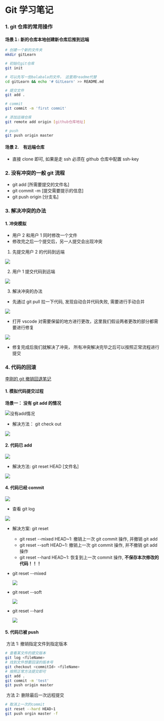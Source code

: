 # Git 学习笔记

### 1. git 仓库的常用操作

#### 场景１: 新的仓库本地创建新仓库后推到远端

```bash
# 创建一个新的文件夹
mkdir gitLearn

# 初始化git仓库
git init

# 可以先写一些balabala的文件，　这里用readme代替
cd gitLearn && echo '# GitLearn' >> README.md

# 提交文件
git add .

# commit
git commit -m 'first commit'

# 添加远端仓库
git remote add origin [github仓库地址]

# push
git push origin master

```

#### 场景 2.　有远端仓库

- 直接 clone 即可, 如果是走 ssh 必须在 github 仓库中配置 ssh-key

### 2. 没有冲突的一般 git 流程

- git add [所需要提交的文件名]
- git commit -m [提交需要提示的信息]
- git push origin [分支名]

### 3. 解决冲突的办法

#### 1. 冲突模拟

- 用户 2 和用户 1 同时修改一个文件
- 修改完之后一个提交后，另一人提交会出现冲突

1. 先提交用户 2 的代码到远端

![](./img/选区_013.png)

2. 用户 1 提交代码到远端

![](./img/选区_014.png)

3. 解决冲突的办法

- 先通过 git pull 拉一下代码, 发现自动合并代码失败, 需要进行手动合并

![](./img/选区_015.png)

- 打开 vscode 对需要保留的地方进行更改，这里我们假设两者更改的部分都需要进行修复

![](./img/选区_016.png)

- 修复完成后我们就解决了冲突， 所有冲突解决完毕之后可以按照正常流程进行提交

### 4. 代码的回滚

[李刚的 git 撤销回退笔记](https://blog.csdn.net/ligang2585116/article/details/71094887)

#### 1. 模拟代码提交过程

**场景一： 没有 git add 的情况**

![没有add情况](./img/选区_018.png)

- 解决方法： git check out

![](./img/选区_019.png)

#### 2. 代码已 add

![](./img/选区_021.png)

- 解决方法: git reset HEAD [文件名]

![](./img/选区_022.png)

#### 4. 代码已经 commit

![](./img/选区_022.png)

- 查看 git log

![](./img/选区_024.png)

- 解决方案: git reset

  - git reset --mixed HEAD~1: 撤销上一次 git commit 操作, 并撤销 git add
  - git reset --soft HEAD~1: 撤销上一次 git commit 操作, 并不撤销 git add 操作
  - git reset --hard HEAD~1: 恢复到上一次 commit 操作, **不保存本次修改的代码！！！**

- git reset --mixed

  ![](./img/选区_027.png)

- git reset --soft

  ![](./img/选区_028.png)

- git reset --hard

  ![](./img/选区_029.png)

#### 5. 代码已被 push

​ 方法 1: 撤销指定文件到指定版本

```bash
# 查看某文件的提交版本
git log <fileName>
# 找到文件想要回滚的版本号
git checkout <commitId> <fileName>
# 按照正常方法提交即可
git add .
git commit -m 'test'
git push origin master
```

​ 方法 2: 删除最后一次远程提交

```bash
# 取消上一次的commit
git reset --hard HEAD~1
git push orgin master -f
```
